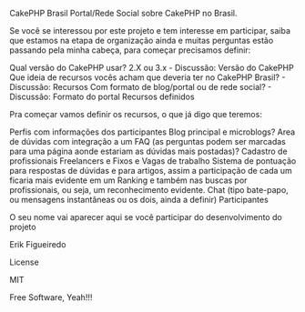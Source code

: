 CakePHP Brasil
Portal/Rede Social sobre CakePHP no Brasil.

Se você se interessou por este projeto e tem interesse em participar, saiba que estamos na etapa de organização ainda e muitas perguntas estão passando pela minha cabeça, para começar precisamos definir:

Qual versão do CakePHP usar? 2.X ou 3.x - Discussão: Versão do CakePHP
Que ideia de recursos vocês acham que deveria ter no CakePHP Brasil? - Discussão: Recursos
Com formato de blog/portal ou de rede social? - Discussão: Formato do portal
Recursos definidos

Pra começar vamos definir os recursos, o que já digo que teremos:

Perfis com informações dos participantes
Blog principal e microblogs?
Area de dúvidas com integração a um FAQ (as perguntas podem ser marcadas para uma página aonde estariam as dúvidas mais postadas)?
Cadastro de profissionais Freelancers e Fixos e Vagas de trabalho
Sistema de pontuação para respostas de dúvidas e para artigos, assim a participação de cada um ficaria mais evidente em um Ranking e também nas buscas por profissionais, ou seja, um reconhecimento evidente.
Chat (tipo bate-papo, ou mensagens instantâneas ou os dois, ainda a definir)
Participantes

O seu nome vai aparecer aqui se você participar do desenvolvimento do projeto

Erik Figueiredo

License

MIT

Free Software, Yeah!!!